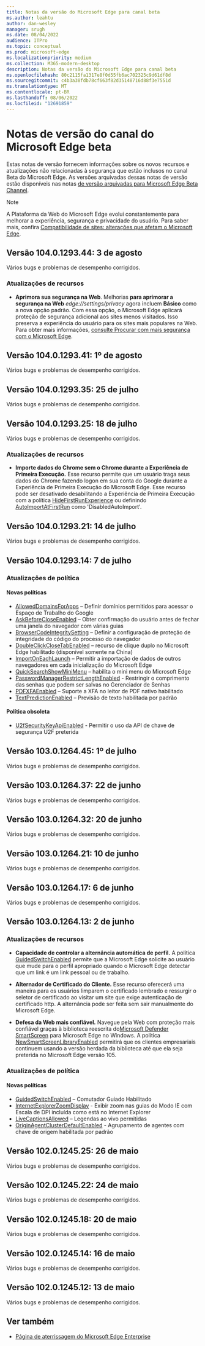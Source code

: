 ```yaml
---
title: Notas da versão do Microsoft Edge para canal beta
ms.author: leahtu
author: dan-wesley
manager: srugh
ms.date: 08/04/2022
audience: ITPro
ms.topic: conceptual
ms.prod: microsoft-edge
ms.localizationpriority: medium
ms.collection: M365-modern-desktop
description: Notas da versão do Microsoft Edge para canal beta
ms.openlocfilehash: 80c2115fa1317e8f0d55fb6ac702325c9d61df8d
ms.sourcegitcommit: c4b3a38fdb78cf663f82d35148716d88f3e7551d
ms.translationtype: MT
ms.contentlocale: pt-BR
ms.lasthandoff: 08/06/2022
ms.locfileid: "12691859"
---
```

# <a name="release-notes-for-microsoft-edge-beta-channel"></a>Notas de versão do canal do Microsoft Edge beta

Estas notas de versão fornecem informações sobre os novos recursos e atualizações não relacionadas à segurança que estão inclusos no canal Beta do Microsoft Edge. As versões arquivadas dessas notas de versão estão disponíveis nas notas [de versão arquivadas para Microsoft Edge Beta Channel](./microsoft-edge-relnote-archive-beta-channel.md).

> [!NOTE]
> A Plataforma da Web do Microsoft Edge evolui constantemente para melhorar a experiência, segurança e privacidade do usuário. Para saber mais, confira [Compatibilidade de sites: alterações que afetam o Microsoft Edge](/microsoft-edge/web-platform/site-impacting-changes).

## <a name="version-1040129344-august-3"></a>Versão 104.0.1293.44: 3 de agosto

Vários bugs e problemas de desempenho corrigidos.

### <a name="feature-updates"></a>Atualizações de recursos

- **Aprimora sua segurança na Web**. Melhorias **para aprimorar a segurança na Web** *edge://settings/privacy* agora incluem **Básico** como a nova opção padrão.  Com essa opção, o Microsoft Edge aplicará proteção de segurança adicional aos sites menos visitados. Isso preserva a experiência do usuário para os sites mais populares na Web. Para obter mais informações, [consulte Procurar com mais segurança com o Microsoft Edge](/deployedge/microsoft-edge-security-browse-safer).

## <a name="version-1040129341-august-1"></a>Versão 104.0.1293.41: 1º de agosto

Vários bugs e problemas de desempenho corrigidos.

## <a name="version-1040129335-july-25"></a>Versão 104.0.1293.35: 25 de julho

Vários bugs e problemas de desempenho corrigidos.

## <a name="version-1040129325-july-18"></a>Versão 104.0.1293.25: 18 de julho

Vários bugs e problemas de desempenho corrigidos.

### <a name="feature-updates"></a>Atualizações de recursos

- **Importe dados do Chrome sem o Chrome durante a Experiência de Primeira Execução.** Esse recurso permite que um usuário traga seus dados do Chrome fazendo logon em sua conta do Google durante a Experiência de Primeira Execução do Microsoft Edge. Esse recurso pode ser desativado desabilitando a Experiência de Primeira Execução com a política [HideFirstRunExperience](/deployedge/microsoft-edge-policies#hidefirstrunexperience) ou definindo [AutoImportAtFirstRun](/deployedge/microsoft-edge-policies#autoimportatfirstrun) como 'DisabledAutoImport'.

## <a name="version-1040129321-july-14"></a>Versão 104.0.1293.21: 14 de julho

Vários bugs e problemas de desempenho corrigidos.

## <a name="version-1040129314-july-7"></a>Versão 104.0.1293.14: 7 de julho

### <a name="policy-updates"></a>Atualizações de política

#### <a name="new-policies"></a>Novas políticas

- [AllowedDomainsForApps](/DeployEdge/microsoft-edge-policies#alloweddomainsforapps) – Definir domínios permitidos para acessar o Espaço de Trabalho do Google
- [AskBeforeCloseEnabled](/DeployEdge/microsoft-edge-policies#askbeforecloseenabled) – Obter confirmação do usuário antes de fechar uma janela do navegador com várias guias
- [BrowserCodeIntegritySetting](/DeployEdge/microsoft-edge-policies#browsercodeintegritysetting) – Definir a configuração de proteção de integridade do código do processo do navegador
- [DoubleClickCloseTabEnabled](/DeployEdge/microsoft-edge-policies#doubleclickclosetabenabled) – recurso de clique duplo no Microsoft Edge habilitado (disponível somente na China)
- [ImportOnEachLaunch](/DeployEdge/microsoft-edge-policies#importoneachlaunch) – Permitir a importação de dados de outros navegadores em cada inicialização do Microsoft Edge
- [QuickSearchShowMiniMenu](/DeployEdge/microsoft-edge-policies#quicksearchshowminimenu) – habilita o mini menu do Microsoft Edge
- [PasswordManagerRestrictLengthEnabled](/DeployEdge/microsoft-edge-policies#passwordmanagerrestrictlengthenabled) - Restringir o comprimento das senhas que podem ser salvas no Gerenciador de Senhas
- [PDFXFAEnabled](/DeployEdge/microsoft-edge-policies#pdfxfaenabled) – Suporte a XFA no leitor de PDF nativo habilitado
- [TextPredictionEnabled](/DeployEdge/microsoft-edge-policies#textpredictionenabled) – Previsão de texto habilitada por padrão

#### <a name="obsoleted-policy"></a>Política obsoleta

- [U2fSecurityKeyApiEnabled](/DeployEdge/microsoft-edge-policies#u2fsecuritykeyapienabled) - Permitir o uso da API de chave de segurança U2F preterida

## <a name="version-1030126445-july-1"></a>Versão 103.0.1264.45: 1º de julho

Vários bugs e problemas de desempenho corrigidos.

## <a name="version-1030126437-june-22"></a>Versão 103.0.1264.37: 22 de junho

Vários bugs e problemas de desempenho corrigidos.

## <a name="version-1030126432-june-20"></a>Versão 103.0.1264.32: 20 de junho

Vários bugs e problemas de desempenho corrigidos.

## <a name="version-1030126421-june-10"></a>Versão 103.0.1264.21: 10 de junho

Vários bugs e problemas de desempenho corrigidos.

## <a name="version-1030126417-june-6"></a>Versão 103.0.1264.17: 6 de junho

Vários bugs e problemas de desempenho corrigidos.

## <a name="version-1030126413-june-2"></a>Versão 103.0.1264.13: 2 de junho

### <a name="feature-updates"></a>Atualizações de recursos

- **Capacidade de controlar a alternância automática de perfil.** A política [GuidedSwitchEnabled](/DeployEdge/microsoft-edge-policies#guidedswitchenabled) permite que a Microsoft Edge solicite ao usuário que mude para o perfil apropriado quando o Microsoft Edge detectar que um link é um link pessoal ou de trabalho.

- **Alternador de Certificado do Cliente.** Esse recurso oferecerá uma maneira para os usuários limparem o certificado lembrado e ressurgir o seletor de certificado ao visitar um site que exige autenticação de certificado http. A alternância pode ser feita sem sair manualmente do Microsoft Edge.

- **Defesa da Web mais confiável.** Navegue pela Web com proteção mais confiável graças à biblioteca reescrita do[Microsoft Defender SmartScreen](/deployedge/microsoft-edge-security-smartscreen) para Microsoft Edge no Windows. A política [NewSmartScreenLibraryEnabled](microsoft-edge-policies.md#newsmartscreenlibraryenabled) permitirá que os clientes empresariais continuem usando a versão herdada da biblioteca até que ela seja preterida no Microsoft Edge versão 105.

### <a name="policy-updates"></a>Atualizações de política

#### <a name="new-policies"></a>Novas políticas

- [GuidedSwitchEnabled](/DeployEdge/microsoft-edge-policies#guidedswitchenabled) – Comutador Guiado Habilitado
- [InternetExplorerZoomDisplay](/DeployEdge/microsoft-edge-policies#internetexplorerzoomdisplay) - Exibir zoom nas guias do Modo IE com Escala de DPI incluída como está no Internet Explorer
- [LiveCaptionsAllowed](/DeployEdge/microsoft-edge-policies#livecaptionsallowed) – Legendas ao vivo permitidas
- [OriginAgentClusterDefaultEnabled](/DeployEdge/microsoft-edge-policies#originagentclusterdefaultenabled) - Agrupamento de agentes com chave de origem habilitada por padrão

## <a name="version-1020124525-may-26"></a>Versão 102.0.1245.25: 26 de maio

Vários bugs e problemas de desempenho corrigidos.

## <a name="version-1020124522-may-24"></a>Versão 102.0.1245.22: 24 de maio

Vários bugs e problemas de desempenho corrigidos.

## <a name="version-1020124518-may-20"></a>Versão 102.0.1245.18: 20 de maio

Vários bugs e problemas de desempenho corrigidos.

## <a name="version-1020124514-may-16"></a>Versão 102.0.1245.14: 16 de maio

Vários bugs e problemas de desempenho corrigidos.

## <a name="version-1020124512-may-13"></a>Versão 102.0.1245.12: 13 de maio

Vários bugs e problemas de desempenho corrigidos.

<!--- from Version 102.0.1245.7: May 10 to Version 101.0.1210.14: April 12 ---->
<!--- from Version 101.0.1210.10: April 8 to Version 100.0.1185.12: March 18 --->
<!--- from Version 100.0.1185.10: March 17 to Version 99.0.1150.16: February 14 --->
<!--- From Version 99.0.1150.11: February 9 to Version 98.0.1108.27: January 19 --->
<!-- archive from Version 98.0.1108.23: January 14 to Version 97.0.1072.28: December 8 -->
<!--- Version 97.0.1072.21: December 1 to Version 96.0.1054.13: November 5  --->
<!--- archive from Version 96.0.1054.8: November 1 to Version 95.0.1020.14: October 5  --->
<!-- archive from version 95.0.1020.9: September 28 to version 94.0.992.14: September 7 -->
<!-- archive from Version 94.0.992.9: September 2 to Version 92.0.902.40: July 6 -->
<!--Archive from Version 92.0.902.22: June 21 to Version 89.0.774.23: February 8  -->
<!-- Archive from Version 87.0.664.18: October 26 to to version 89.0.774.18: February 3 --->
<!-- Archive from Version 87.0.664.12: October 20 to version 86.0.622.15: September 14 -->
<!--- Archived to version 86.0.622.11: September 9 ---->
<!--- Archived to version 85.0.564.18: July 28 ---->

## <a name="see-also"></a>Ver também

- [Página de aterrissagem do Microsoft Edge Enterprise](https://aka.ms/EdgeEnterprise)


